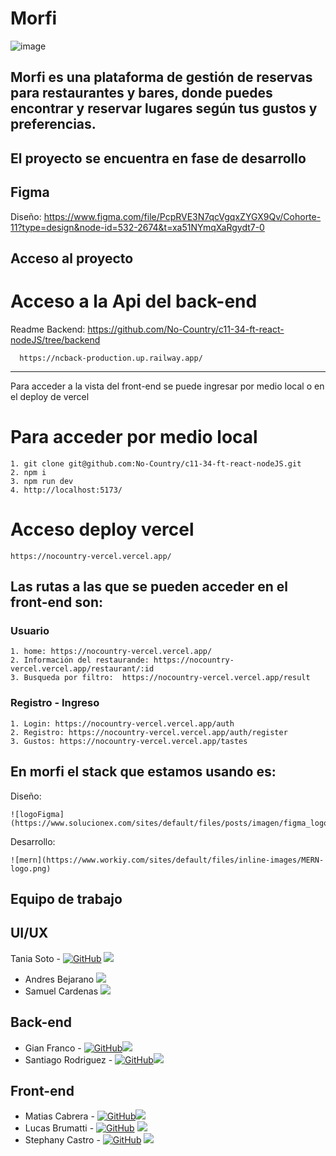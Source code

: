 # Morfi
![image](https://github.com/No-Country/c11-34-ft-react-nodeJS/assets/108440139/9c055487-77c7-4443-91e7-00c8c409e030)

## Morfi es una plataforma de gestión de reservas para restaurantes y bares, donde puedes encontrar y reservar lugares según tus gustos y preferencias.

## El proyecto se encuentra en fase de desarrollo
## Figma
Diseño: https://www.figma.com/file/PcpRVE3N7qcVgqxZYGX9Qv/Cohorte-11?type=design&node-id=532-2674&t=xa51NYmqXaRgydt7-0
## Acceso al proyecto 
   # Acceso a la Api del back-end
   Readme Backend: https://github.com/No-Country/c11-34-ft-react-nodeJS/tree/backend
   
      https://ncback-production.up.railway.app/
 -------------------------------------------
Para acceder a la vista del front-end se puede ingresar por medio local o en el deploy de vercel

   # Para acceder por medio local 

    1. git clone git@github.com:No-Country/c11-34-ft-react-nodeJS.git
    2. npm i 
    3. npm run dev
    4. http://localhost:5173/ 
  
  # Acceso deploy vercel
  
    https://nocountry-vercel.vercel.app/
         
## Las rutas a las que se pueden acceder en el front-end son:
  ### Usuario
  
    1. home: https://nocountry-vercel.vercel.app/ 
    2. Información del restaurande: https://nocountry-vercel.vercel.app/restaurant/:id
    3. Busqueda por filtro:  https://nocountry-vercel.vercel.app/result
  
  ### Registro - Ingreso
  
    1. Login: https://nocountry-vercel.vercel.app/auth
    2. Registro: https://nocountry-vercel.vercel.app/auth/register 
    3. Gustos: https://nocountry-vercel.vercel.app/tastes
  
 ## En morfi el stack que estamos usando es:
 
 Diseño: 
    
    ![logoFigma](https://www.solucionex.com/sites/default/files/posts/imagen/figma_logo_icon_171159.png)
    
 Desarrollo:
  
    ![mern](https://www.workiy.com/sites/default/files/inline-images/MERN-logo.png)
 
 ## Equipo de trabajo
## UI/UX
   Tania Soto - [![GitHub](https://img.icons8.com/?size=25&id=52539&format=png&color=d4b5b5)](https://github.com/tanisoto) [![](https://icongr.am/devicon/linkedin-original.svg?size=34&color=d4b5b5)](https://www.linkedin.com/in/taniasotoarq)
   - Andres Bejarano [![](https://icongr.am/devicon/linkedin-original.svg?size=34&color=d4b5b5)]((https://www.linkedin.com/in/andres-bejarano-6765aa241))
   - Samuel Cardenas [![](https://icongr.am/devicon/linkedin-original.svg?size=34&color=d4b5b5)]()
## Back-end
   - Gian Franco - [![GitHub](https://img.icons8.com/?size=25&id=52539&format=png&color=d4b5b5)](https://github.com/elkake)[![](https://icongr.am/devicon/linkedin-original.svg?size=34&color=d4b5b5)](https://www.linkedin.com/in/gianfranco-marquez/)
   - Santiago Rodriguez - [![GitHub](https://img.icons8.com/?size=25&id=52539&format=png&color=d4b5b5)](https://github.com/santy6221)[![](https://icongr.am/devicon/linkedin-original.svg?size=34&color=d4b5b5)]()
## Front-end
   - Matias Cabrera - [![GitHub](https://img.icons8.com/?size=25&id=52539&format=png&color=d4b5b5)](https://github.com/matias-d)[![](https://icongr.am/devicon/linkedin-original.svg?size=34&color=d4b5b5)]()
   - Lucas Brumatti - [![GitHub](https://img.icons8.com/?size=25&id=52539&format=png&color=d4b5b5)](https://github.com/lucasBruma) [![](https://icongr.am/devicon/linkedin-original.svg?size=34&color=d4b5b5)](/)
   - Stephany Castro - [![GitHub](https://img.icons8.com/?size=25&id=52539&format=png&color=d4b5b5)](https://github.com/StephanyCS1) [![](https://icongr.am/devicon/linkedin-original.svg?size=34&color=d4b5b5)](https://www.linkedin.com/in/stephany-castro-salas-03a001172/)
